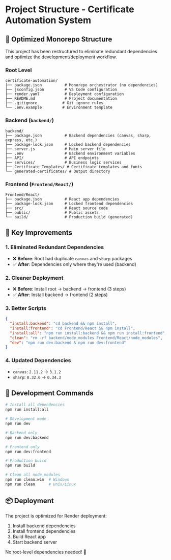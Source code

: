 # Project Structure - Certificate Automation System

## 📁 Optimized Monorepo Structure

This project has been restructured to eliminate redundant dependencies and optimize the development/deployment workflow.

### Root Level
```
certificate-automation/
├── package.json          # Monorepo orchestrator (no dependencies)
├── jsconfig.json         # VS Code configuration
├── render.yaml           # Deployment configuration
├── README.md             # Project documentation
├── .gitignore           # Git ignore rules
└── .env.example         # Environment template
```

### Backend (`backend/`)
```
backend/
├── package.json          # Backend dependencies (canvas, sharp, express, etc.)
├── package-lock.json     # Locked backend dependencies
├── server.js             # Main server file
├── .env                  # Backend environment variables
├── API/                  # API endpoints
├── services/             # Business logic services
├── Certificate_Templates/ # Certificate templates and fonts
└── generated-certificates/ # Output directory
```

### Frontend (`Frontend/React/`)
```
Frontend/React/
├── package.json          # React app dependencies
├── package-lock.json     # Locked frontend dependencies
├── src/                  # React source code
├── public/               # Public assets
└── build/                # Production build (generated)
```

## 🎯 Key Improvements

### 1. **Eliminated Redundant Dependencies**
- ❌ **Before**: Root had duplicate `canvas` and `sharp` packages
- ✅ **After**: Dependencies only where they're used (backend)

### 2. **Cleaner Deployment**
- ❌ **Before**: Install root → backend → frontend (3 steps)
- ✅ **After**: Install backend → frontend (2 steps)

### 3. **Better Scripts**
```json
{
  "install:backend": "cd backend && npm install",
  "install:frontend": "cd Frontend/React && npm install", 
  "install:all": "npm run install:backend && npm run install:frontend",
  "clean": "rm -rf backend/node_modules Frontend/React/node_modules",
  "dev": "npm run dev:backend & npm run dev:frontend"
}
```

### 4. **Updated Dependencies**
- `canvas`: `2.11.2` → `3.1.2`
- `sharp`: `0.32.6` → `0.34.3`

## 🚀 Development Commands

```bash
# Install all dependencies
npm run install:all

# Development mode
npm run dev

# Backend only
npm run dev:backend

# Frontend only  
npm run dev:frontend

# Production build
npm run build

# Clean all node_modules
npm run clean:win  # Windows
npm run clean      # Unix/Linux
```

## 📦 Deployment

The project is optimized for Render deployment:
1. Install backend dependencies
2. Install frontend dependencies  
3. Build React app
4. Start backend server

No root-level dependencies needed! 🎉

